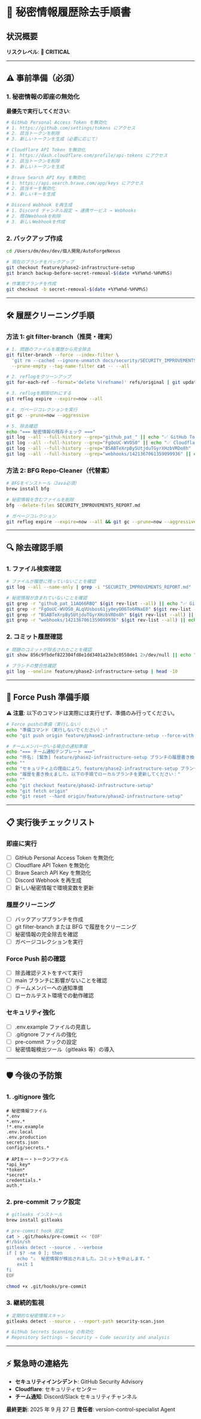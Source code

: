 # 🚨 秘密情報履歴除去手順書

## 状況概要

**リスクレベル**: 🔴 **CRITICAL**

---

## ⚠️ 事前準備（必須）

### 1. 秘密情報の即座の無効化

**最優先で実行してください**:

```bash
# GitHub Personal Access Token を無効化
# 1. https://github.com/settings/tokens にアクセス
# 2. 該当トークンを削除
# 3. 新しいトークンを生成（必要に応じて）

# Cloudflare API Token を無効化
# 1. https://dash.cloudflare.com/profile/api-tokens にアクセス
# 2. 該当トークンを削除
# 3. 新しいトークンを生成

# Brave Search API Key を無効化
# 1. https://api.search.brave.com/app/keys にアクセス
# 2. 該当キーを無効化
# 3. 新しいキーを生成

# Discord Webhook を再生成
# 1. Discord チャンネル設定 → 連携サービス → Webhooks
# 2. 既存Webhookを削除
# 3. 新しいWebhookを作成
```

### 2. バックアップ作成

```bash
cd /Users/dm/dev/dev/個人開発/AutoForgeNexus

# 現在のブランチをバックアップ
git checkout feature/phase2-infrastructure-setup
git branch backup-before-secret-removal-$(date +%Y%m%d-%H%M%S)

# 作業用ブランチを作成
git checkout -b secret-removal-$(date +%Y%m%d-%H%M%S)
```

---

## 🛠️ 履歴クリーニング手順

### 方法 1: git filter-branch（推奨・確実）

```bash
# 1. 問題のファイルを履歴から完全除去
git filter-branch --force --index-filter \
  'git rm --cached --ignore-unmatch docs/security/SECURITY_IMPROVEMENTS_REPORT.md' \
  --prune-empty --tag-name-filter cat -- --all

# 2. reflogをクリーンアップ
git for-each-ref --format='delete %(refname)' refs/original | git update-ref --stdin

# 3. reflogを期限切れにする
git reflog expire --expire=now --all

# 4. ガベージコレクションを実行
git gc --prune=now --aggressive

# 5. 除去確認
echo "=== 秘密情報の残存チェック ==="
git log --all --full-history --grep="github_pat_" || echo "✅ GitHub Token not found"
git log --all --full-history --grep="FgOoUC-WVOS0" || echo "✅ Cloudflare Token not found"
git log --all --full-history --grep="BSABTeXrpBy5UtjduTGyrXHzbVRDo8h" || echo "✅ Brave API Key not found"
git log --all --full-history --grep="webhooks/1421367061359099936" || echo "✅ Discord Webhook not found"
```

### 方法 2: BFG Repo-Cleaner（代替案）

```bash
# BFGをインストール（Java必須）
brew install bfg

# 秘密情報を含むファイルを削除
bfg --delete-files SECURITY_IMPROVEMENTS_REPORT.md

# ガベージコレクション
git reflog expire --expire=now --all && git gc --prune=now --aggressive
```

---

## 🔍 除去確認手順

### 1. ファイル検索確認

```bash
# ファイルが履歴に残っていないことを確認
git log --all --name-only | grep -i "SECURITY_IMPROVEMENTS_REPORT.md" || echo "✅ File not found in history"

# 秘密情報が含まれていないことを確認
git grep -r "github_pat_11AQ66RBQ" $(git rev-list --all) || echo "✅ GitHub Token removed"
git grep -r "FgOoUC-WVOS0_ALqVUsbos61jy0eyO06To6RNaE0" $(git rev-list --all) || echo "✅ Cloudflare Token removed"
git grep -r "BSABTeXrpBy5UtjduTGyrXHzbVRDo8h" $(git rev-list --all) || echo "✅ Brave API Key removed"
git grep -r "webhooks/1421367061359099936" $(git rev-list --all) || echo "✅ Discord Webhook removed"
```

### 2. コミット履歴確認

```bash
# 問題のコミットが除去されたことを確認
git show 856c9fbdef822304fd8e1dd3401a23e3c0558de1 2>/dev/null || echo "✅ Problematic commit removed"

# ブランチの整合性確認
git log --oneline feature/phase2-infrastructure-setup | head -10
```

---

## 🚀 Force Push 準備手順

⚠️ **注意**: 以下のコマンドは実際には実行せず、準備のみ行ってください。

```bash
# Force pushの準備（実行しない）
echo "準備コマンド（実行しないでください）:"
echo "git push origin feature/phase2-infrastructure-setup --force-with-lease"

# チームメンバーがいる場合の通知準備
echo "=== チーム通知テンプレート ==="
echo "件名: [緊急] feature/phase2-infrastructure-setup ブランチの履歴書き換えについて"
echo ""
echo "セキュリティ上の理由により、feature/phase2-infrastructure-setup ブランチの"
echo "履歴を書き換えました。以下の手順でローカルブランチを更新してください："
echo ""
echo "git checkout feature/phase2-infrastructure-setup"
echo "git fetch origin"
echo "git reset --hard origin/feature/phase2-infrastructure-setup"
```

---

## 📋 実行後チェックリスト

### 即座に実行

- [ ] GitHub Personal Access Token を無効化
- [ ] Cloudflare API Token を無効化
- [ ] Brave Search API Key を無効化
- [ ] Discord Webhook を再生成
- [ ] 新しい秘密情報で環境変数を更新

### 履歴クリーニング

- [ ] バックアップブランチを作成
- [ ] git filter-branch または BFG で履歴をクリーニング
- [ ] 秘密情報の完全除去を確認
- [ ] ガベージコレクションを実行

### Force Push 前の確認

- [ ] 除去確認テストをすべて実行
- [ ] main ブランチに影響がないことを確認
- [ ] チームメンバーへの通知準備
- [ ] ローカルテスト環境での動作確認

### セキュリティ強化

- [ ] .env.example ファイルの見直し
- [ ] .gitignore ファイルの強化
- [ ] pre-commit フックの設定
- [ ] 秘密情報検出ツール（gitleaks 等）の導入

---

## 🛡️ 今後の予防策

### 1. .gitignore 強化

```gitignore
# 秘密情報ファイル
*.env
*.env.*
!*.env.example
.env.local
.env.production
secrets.json
config/secrets.*

# APIキー・トークンファイル
*api_key*
*token*
*secret*
credentials.*
auth.*
```

### 2. pre-commit フック設定

```bash
# gitleaks インストール
brew install gitleaks

# pre-commit hook 設定
cat > .git/hooks/pre-commit << 'EOF'
#!/bin/sh
gitleaks detect --source . --verbose
if [ $? -ne 0 ]; then
    echo "⚠️  秘密情報が検出されました。コミットを中止します。"
    exit 1
fi
EOF

chmod +x .git/hooks/pre-commit
```

### 3. 継続的監視

```bash
# 定期的な秘密情報スキャン
gitleaks detect --source . --report-path security-scan.json

# GitHub Secrets Scanning の有効化
# Repository Settings → Security → Code security and analysis
```

---

## ⚡ 緊急時の連絡先

- **セキュリティインシデント**: GitHub Security Advisory
- **Cloudflare**: セキュリティセンター
- **チーム通知**: Discord/Slack セキュリティチャンネル

**最終更新**: 2025 年 9 月 27 日 **責任者**: version-control-specialist Agent
